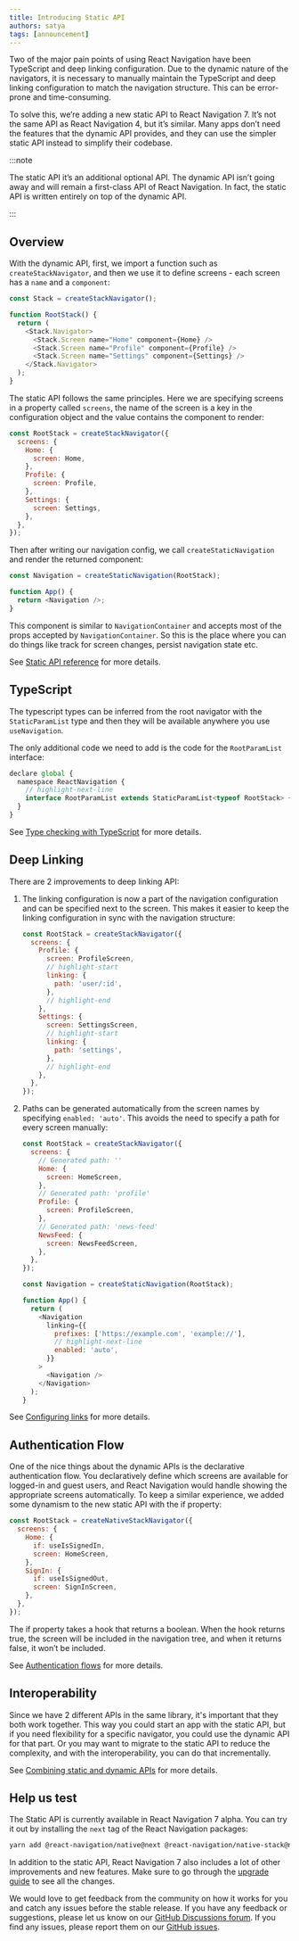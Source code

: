 ```yaml
---
title: Introducing Static API
authors: satya
tags: [announcement]
---
```


Two of the major pain points of using React Navigation have been TypeScript and deep linking configuration. Due to the dynamic nature of the navigators, it is necessary to manually maintain the TypeScript and deep linking configuration to match the navigation structure. This can be error-prone and time-consuming.

To solve this, we’re adding a new static API to React Navigation 7. It’s not the same API as React Navigation 4, but it’s similar. Many apps don’t need the features that the dynamic API provides, and they can use the simpler static API instead to simplify their codebase.

<!--truncate-->

:::note

The static API it’s an additional optional API. The dynamic API isn’t going away and will remain a first-class API of React Navigation. In fact, the static API is written entirely on top of the dynamic API.

:::

## Overview

With the dynamic API, first, we import a function such as `createStackNavigator`, and then we use it to define screens - each screen has a `name` and a `component`:

```js
const Stack = createStackNavigator();

function RootStack() {
  return (
    <Stack.Navigator>
      <Stack.Screen name="Home" component={Home} />
      <Stack.Screen name="Profile" component={Profile} />
      <Stack.Screen name="Settings" component={Settings} />
    </Stack.Navigator>
  );
}
```

The static API follows the same principles. Here we are specifying screens in a property called `screens`, the name of the screen is a key in the configuration object and the value contains the component to render:

```js
const RootStack = createStackNavigator({
  screens: {
    Home: {
      screen: Home,
    },
    Profile: {
      screen: Profile,
    },
    Settings: {
      screen: Settings,
    },
  },
});
```

Then after writing our navigation config, we call `createStaticNavigation` and render the returned component:

```js
const Navigation = createStaticNavigation(RootStack);

function App() {
  return <Navigation />;
}
```

This component is similar to `NavigationContainer` and accepts most of the props accepted by `NavigationContainer`. So this is the place where you can do things like track for screen changes, persist navigation state etc.

See [Static API reference](/docs/static-configuration?config=static) for more details.

## TypeScript

The typescript types can be inferred from the root navigator with the `StaticParamList` type and then they will be available anywhere you use `useNavigation`.

The only additional code we need to add is the code for the `RootParamList` interface:

```js
declare global {
  namespace ReactNavigation {
    // highlight-next-line
    interface RootParamList extends StaticParamList<typeof RootStack> {}
  }
}
```

See [Type checking with TypeScript](/docs/typescript?config=static) for more details.

## Deep Linking

There are 2 improvements to deep linking API:

1. The linking configuration is now a part of the navigation configuration and can be specified next to the screen. This makes it easier to keep the linking configuration in sync with the navigation structure:

   ```js
   const RootStack = createStackNavigator({
     screens: {
       Profile: {
         screen: ProfileScreen,
         // highlight-start
         linking: {
           path: 'user/:id',
         },
         // highlight-end
       },
       Settings: {
         screen: SettingsScreen,
         // highlight-start
         linking: {
           path: 'settings',
         },
         // highlight-end
       },
     },
   });
   ```

2. Paths can be generated automatically from the screen names by specifying `enabled: 'auto'`. This avoids the need to specify a path for every screen manually:

   ```js
   const RootStack = createStackNavigator({
     screens: {
       // Generated path: ''
       Home: {
         screen: HomeScreen,
       },
       // Generated path: 'profile'
       Profile: {
         screen: ProfileScreen,
       },
       // Generated path: 'news-feed'
       NewsFeed: {
         screen: NewsFeedScreen,
       },
     },
   });

   const Navigation = createStaticNavigation(RootStack);

   function App() {
     return (
       <Navigation
         linking={{
           prefixes: ['https://example.com', 'example://'],
           // highlight-next-line
           enabled: 'auto',
         }}
       >
         <Navigation />
       </Navigation>
     );
   }
   ```

See [Configuring links](/docs/configuring-links?config=static) for more details.

## Authentication Flow

One of the nice things about the dynamic APIs is the declarative authentication flow. You declaratively define which screens are available for logged-in and guest users, and React Navigation would handle showing the appropriate screens automatically. To keep a similar experience, we added some dynamism to the new static API with the if property:

```js
const RootStack = createNativeStackNavigator({
  screens: {
    Home: {
      if: useIsSignedIn,
      screen: HomeScreen,
    },
    SignIn: {
      if: useIsSignedOut,
      screen: SignInScreen,
    },
  },
});
```

The if property takes a hook that returns a boolean. When the hook returns true, the screen will be included in the navigation tree, and when it returns false, it won’t be included.

See [Authentication flows](/docs/auth-flow?config=static) for more details.

## Interoperability

Since we have 2 different APIs in the same library, it's important that they both work together. This way you could start an app with the static API, but if you need flexibility for a specific navigator, you could use the dynamic API for that part. Or you may want to migrate to the static API to reduce the complexity, and with the interoperability, you can do that incrementally.

See [Combining static and dynamic APIs](/docs/combine-static-with-dynamic) for more details.

## Help us test

The Static API is currently available in React Navigation 7 alpha. You can try it out by installing the `next` tag of the React Navigation packages:

```sh
yarn add @react-navigation/native@next @react-navigation/native-stack@next
```

In addition to the static API, React Navigation 7 also includes a lot of other improvements and new features. Make sure to go through the [upgrade guide](/docs/upgrading-from-6.x) to see all the changes.

We would love to get feedback from the community on how it works for you and catch any issues before the stable release. If you have any feedback or suggestions, please let us know on our [GitHub Discussions forum](https://github.com/react-navigation/react-navigation/discussions). If you find any issues, please report them on our [GitHub issues](https://github.com/react-navigation/react-navigation/issues).
